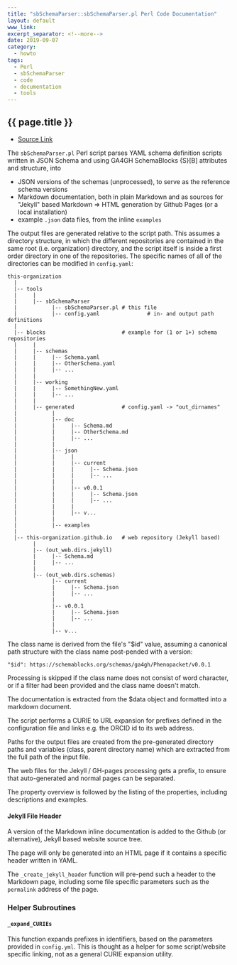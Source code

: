 ```yaml
---
title: "sbSchemaParser::sbSchemaParser.pl Perl Code Documentation"
layout: default
www_link: 
excerpt_separator: <!--more-->
date: 2019-09-07
category:
  - howto
tags:
  - Perl
  - sbSchemaParser
  - code
  - documentation
  - tools
---
```


## {{ page.title }}

<!--more-->

* [Source Link](https://github.com/ga4gh-schemablocks/tools/tree/master/sbSchemaParser/sbSchemaParser.pl) 

The `sbSchemaParser.pl` Perl script parses YAML schema definition scripts 
written in JSON Schema and using GA4GH SchemaBlocks {S}[B] attributes and 
structure, into 

* JSON versions of the schemas (unprocessed), to serve as the reference
schema versions
* Markdown documentation, both in plain Markdown and as sources for "Jekyll" 
based Markdown => HTML generation by Github Pages (or a local installation)
* example `.json` data files, from the inline `examples`

The output files are generated relative to the script path. This assumes a
directory structure, in which the different repositories are contained in the
same root (i.e. organization) directory, and the script itself is inside a
first order directory in one of the repositories. The specific names of all of 
the directories can be modified in `config.yaml`:

```
this-organization
  |
  |-- tools
  |     |
  |     |-- sbSchemaParser
  |           |-- sbSchemaParser.pl # this file
  |           |-- config.yaml				# in- and output path definitions
  |
  |-- blocks                        # example for (1 or 1+) schema repositories
  |     |
  |     |-- schemas
  |     |     |-- Schema.yaml
  |     |     |-- OtherSchema.yaml
  |     |     |-- ...
  |     |
  |     |-- working
  |     |     |-- SomethingNew.yaml     
  |     |     |-- ...
  |     |     
  |     |-- generated               # config.yaml -> "out_dirnames"
  |           |
  |           |-- doc
  |           |     |-- Schema.md
  |           |     |-- OtherSchema.md
  |           |     |-- ...
  |           |
  |           |-- json
  |           |     |    
  |           |     |-- current
  |           |     |     |-- Schema.json
  |           |     |     |-- ...
  |           |     |    
  |           |     |-- v0.0.1
  |           |     |     |-- Schema.json
  |           |     |     |-- ...
  |           |     |    
  |           |     |-- v... 
  |           |
  |           |-- examples
  |   
  |-- this-organization.github.io   # web repository (Jekyll based)
        |
        |-- (out_web.dirs.jekyll)
        |     |-- Schema.md
        |     |-- ...
        |
        |-- (out_web.dirs.schemas)
              |-- current
              |     |-- Schema.json
              |     |-- ...
              |    
              |-- v0.0.1
              |     |-- Schema.json
              |     |-- ...
              |    
              |-- v...
```

The class name is derived from the file's "$id" value, assuming a canonical 
path structure with the class name post-pended with a version:

```
"$id": https://schemablocks.org/schemas/ga4gh/Phenopacket/v0.0.1
```
Processing is skipped if the class name does not consist of word character, or
if a filter had been provided and the class name doesn't match.

The documentation is extracted from the $data object and formatted into a
markdown document.

The script performs a CURIE to URL expansion for prefixes defined in the
configuration file and links e.g. the ORCID id to its web address.



Paths for the output files are created from the pre-generated directory paths
and variables (class, parent directory name) which are extracted from the full
path of the input file.

The web files for the Jekyll / GH-pages processing gets a prefix, to ensure that
auto-generated and normal pages can be separated.

The property overview is followed by the listing of the properties, including
descriptions and examples.


#### Jekyll File Header

A version of the Markdown inline documentation is added to the Github (or 
alternative), Jekyll based website source tree.

The page will only be generated into an HTML page if it contains a specific 
header written in YAML.

The `_create_jekyll_header` function will pre-pend such a header to the Markdown 
page, including some file specific parameters such as the `permalink` address of 
the page.


### Helper Subroutines

#### `_expand_CURIEs`

This function expands prefixes in identifiers, based on the parameters provided 
in `config.yml`. This is thought as a helper for some script/website specific 
linking, not as a general CURIE expansion utility.

